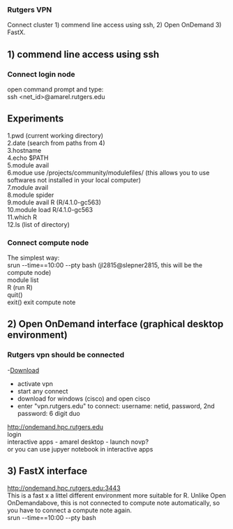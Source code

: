 
### Rutgers VPN

Connect cluster 1) commend line access using ssh, 2) Open OnDemand 3) FastX.

## 1) commend line access using ssh

### Connect login node   
open command prompt and type:   
ssh <net_id>@amarel.rutgers.edu   



## Experiments
1.pwd (current working directory)   
2.date (search from paths from 4)      
3.hostname       
4.echo $PATH       
5.module avail      
6.modue use /projects/community/modulefiles/      (this allows you to use softwares not installed in your local computer)   
7.module avail   
8.module spider   
9.module avail R        (R/4.1.0-gc563)   
10.module load R/4.1.0-gc563   
11.which R   
12.ls (list of directory)         

### Connect compute node   
 
The simplest way:      
srun --time==10:00 --pty bash           (jl2815@slepner2815, this will be the compute node)   
module list   
R  (run R)   
quit()   
exit()   exit compute note        

## 2) Open OnDemand interface (graphical desktop environment)

### Rutgers vpn should be connected 
-[Download](https://vpn1.rutgers.edu/+CSCOE+/logon.html#form_title_text)  
- activate vpn   
- start any connect
- download for windows (cisco) and open cisco
- enter "vpn.rutgers.edu" to connect: username: netid, password, 2nd password: 6 digit duo


http://ondemand.hpc.rutgers.edu     
login     
interactive apps - amarel desktop - launch novp?   
or you can use jupyer notebook in interactive apps   

## 3) FastX interface

http://ondemand.hpc.rutgers.edu:3443   
This is a fast x a littel different environment more suitable for R. Unlike Open OnDemandabove, this is not connected to compute note automatically, so you have to connect a compute note again.   
srun --time==10:00 --pty bash   







